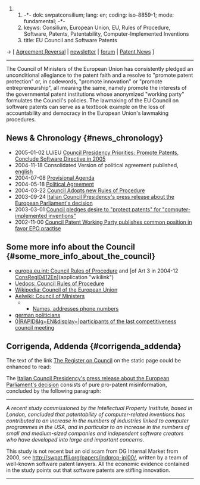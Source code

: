 1.  1.  -\*- dok: swpatconsilium; lang: en; coding: iso-8859-1; mode:
        fundamental; -\*-
    2.  keyws: Consilium, European Union, EU, Rules of Procedure,
        Software, Patents, Patentability, Computer-Implemented
        Inventions
    3.  title: EU Council and Software Patents

-\> \[ [ Agreement Reversal](ConsReversEn "wikilink") \|
[newsletter](http://lists.ffii.org/mailman/listifno/consilium-news/ "wikilink")
\|
[forum](http://lists.ffii.org/mailman/listifno/consilium-parl/ "wikilink")
\| [ Patent News](SwpatcninoEn "wikilink") \]

------------------------------------------------------------------------

The Council of Ministers of the European Union has consistently pledged
an unconditional allegiance to the patent faith and a resolve to
\"promote patent protection\" or, in codewords, \"promote innovation\"
or \"promote entrepreneurship\", all meaning the same, namely promote
the interests of the governmental patent institutions whose anonymized
\"working party\" formulates the Council\'s policies. The lawmaking of
the EU Council on software patents can serve as a textbook example on
the loss of accountability and democracy in the European Union\'s
lawmaking procedures.

## News & Chronology {#news_chronology}

-   2005-01-02 LU/EU [ Council Presidency Priorities: Promote Patents,
    Conclude Software Directive in 2005](Lux0501En "wikilink")
-   2004-11-18 Consolidated Version of political agreement published,
    [english](http://register.consilium.eu.int/pdf/de/04/st11/st11979.de04.pdf "wikilink")
-   2004-07-08 [ Provisional Agenda](Cons040708En "wikilink")
-   2004-05-18 [ Political Agreement](Cons040518En "wikilink")
-   2004-03-22 [Council Adopts new Rules of
    Procedure](http://ue.eu.int/uedocs/cms_data/docs/2004/6/21/Councils%20rules%20of%20procedure.pdf "wikilink")
-   2003-09-24 [Italian Council Presidency\'s press release about the
    European Parliament\'s
    decision](http://www.ueitalia2003.it/EN/Notizie/competitivita/Notizia_09241845549.htm "wikilink")
-   2003-03-01 [Council pledges desire to \"protect patents\" for
    \"computer-implemented
    inventions\"](http://lists.ffii.org/archive/mails/news/2003/Mar/0001.html "wikilink")
-   2002-11-00 [ Council Patent Working Party publishes common position
    in favor EPO practise](Dkpto0309En "wikilink")

## Some more info about the Council {#some_more_info_about_the_council}

-   [europa.eu.int: Council Rules of
    Procedure](http://europa.eu.int/eur-lex/pri/en/oj/dat/2002/l_230/l_23020020828en00070026.pdf "wikilink")
    and [of Art 3 in 2004-12
    [ConsRegl0412En](ConsRegl0412En "wikilink")](application "wikilink")
-   [Uedocs: Council Rules of
    Procedure](http://ue.eu.int/uedocs/cms_data/docs/2004/6/21/Councils%20rules%20of%20procedure.pdf "wikilink")
-   [Wikipedia: Council of the European
    Union](http://en.wikipedia.org/wiki/Council_of_the_European_Union "wikilink")
-   [Aelwiki: Council of
    Ministers](http://wiki.ael.be/index.php/CouncilOfMinisters "wikilink")
    -   -   [Names, addresses phone
            numbers](http://wiki.ael.be/index.php/SwpatMinistersOf25StatesAdresses "wikilink")
-   [ german politicians](SwpatdeDe "wikilink")
-   [0\|RAPID&lg=EN&display=\|participants of the last competitiveness
    council
    meeting](http://europa.eu.int/rapid/start/cgi/guesten.ksh?p_action.gettxt=gt&doc=PRES/03/259 "wikilink")

## Corrigenda, Addenda {#corrigenda_addenda}

The text of the link [The Register on
Council](http://theregister.co.uk/content/4/33016.html "wikilink") on
the static page could be enhanced to read:

The [Italian Council Presidency\'s press release about the European
Parliament\'s
decision](http://www.ueitalia2003.it/EN/Notizie/competitivita/Notizia_09241845549.htm "wikilink")
consists of pure pro-patent misinformation, concluded by the following
paragraph:

------------------------------------------------------------------------

*A recent study commissioned by the Intellectual Property Institute,
based in London, concluded that patentability of computer-related
inventions has contributed to an increase in the numbers of industries
linked to computer programmes in the USA, and in particular to an
increase in the numbers of small and medium-sized companies and
independent software creators who have developed into large and
important concerns.*

This study is not recent but an old scam from DG Internal Market from
2000, see <http://swpat.ffii.org/papers/indprop-ipi00/>, written by a
team of well-known software patent lawyers. All the economic evidence
contained in the study points out that software patents are stifling
innovation.

------------------------------------------------------------------------
